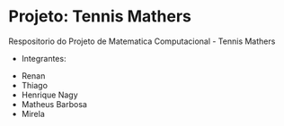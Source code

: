# Projeto: Tennis Mathers

Respositorio do Projeto de Matematica Computacional - Tennis Mathers
* Integrantes:
 - Renan
 - Thiago 
 - Henrique Nagy
 - Matheus Barbosa
 - Mirela
